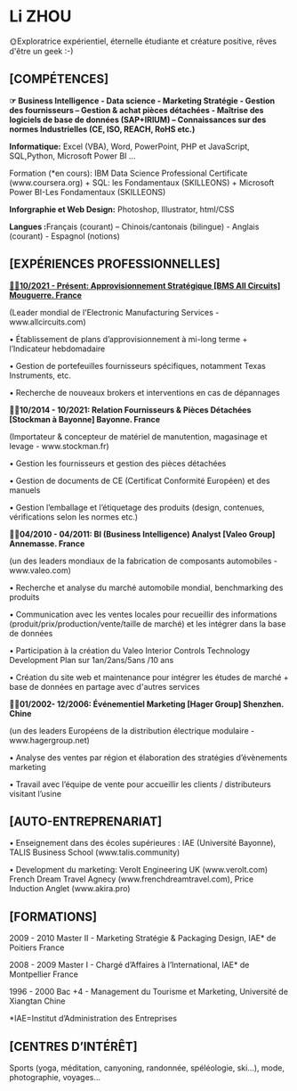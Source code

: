  <h1>Li ZHOU</h1>
	<p> 🌞Exploratrice expérientiel, éternelle étudiante et créature positive, rêves d'être un geek :-)</p>
<h2>[COMPÉTENCES]</h2>

<p><b>☞	Business Intelligence - Data science - Marketing Stratégie - Gestion des fournisseurs – Gestion & achat pièces détachées - Maîtrise des logiciels de base de données (SAP+IRIUM) – Connaissances sur des normes Industrielles (CE, ISO, REACH, RoHS etc.)</b></p>
<p><b>Informatique:</b> Excel (VBA), Word, PowerPoint, PHP et JavaScript, SQL,Python, Microsoft Power BI …</p>
<p>Formation (*en cours):	IBM Data Science Professional Certificate (www.coursera.org) + SQL: les Fondamentaux (SKILLEONS) + Microsoft Power BI-Les Fondamentaux (SKILLEONS)	</p>
<p><b>Inforgraphie et Web Design:</b>  Photoshop, Illustrator, html/CSS</p>
<p><b>Langues :</b>Français (courant) – Chinois/cantonais (bilingue) - Anglais (courant) - Espagnol (notions)</p>

<h2>[EXPÉRIENCES PROFESSIONNELLES]</h2>
 
<p><b><u>🙋🏻10/2021 - Présent: 	Approvisionnement Stratégique [BMS All Circuits]                                  Mouguerre. France</u> </b></p>
<p font-size: 9px>(Leader mondial de l'Electronic Manufacturing Services - www.allcircuits.com)</p>		
<p>• Établissement de plans d’approvisionnement à mi-long terme + l’Indicateur hebdomadaire</p>
<p>• Gestion de portefeuilles fournisseurs spécifiques, notamment Texas Instruments, etc.</p>
<p>• Recherche de nouveaux brokers et interventions en cas de dépannages

<p><b>🙋🏻10/2014 - 10/2021: 	Relation Fournisseurs & Pièces Détachées [Stockman à Bayonne]             Bayonne.  France</b></p>
<p>	(Importateur & concepteur de matériel de manutention, magasinage et levage - www.stockman.fr) </p>
<p>•	Gestion les fournisseurs et gestion des pièces détachées </p>
<p>•	Gestion de documents de CE (Certificat Conformité Européen) et des manuels </p>
<p>•	Gestion l’emballage et l’étiquetage des produits (design, contenues, vérifications selon les normes etc.)</p>

<p><b>🙋🏻04/2010 - 04/2011: 	BI (Business Intelligence) Analyst	[Valeo Group]			    Annemasse. France</b></p>
<p>	(un des leaders mondiaux de la fabrication de composants automobiles - www.valeo.com)</p>
<p>•	Recherche et analyse du marché automobile mondial, benchmarking des produits</p>
<p>•	Communication avec les ventes locales pour recueillir des informations (produit/prix/production/vente/taille de marché) et les intégrer dans la base de données	</p>
<p>•	Participation à la création du Valeo Interior Controls Technology Development Plan sur 1an/2ans/5ans /10 ans</p>
<p>•	Création du site web et maintenance pour intégrer les études de marché + base de données en partage avec d'autres services</p>
							
<p><b>🙋🏻01/2002- 12/2006: 	Événementiel Marketing [Hager Group]                                                         Shenzhen. Chine </b></p>
<p>	(un des leaders Européens de la distribution électrique modulaire - www.hagergroup.net)		</p>
<p>•	Analyse des ventes par région et élaboration des stratégies d’évènements marketing	</p>
<p>•	Travail avec l’équipe de vente pour accueillir les clients / distributeurs visitant l’usine	</p>


<h2>[AUTO-ENTREPRENARIAT]</h2>
								
<p>•	Enseignement dans des écoles supérieures : IAE (Université Bayonne), TALIS Business School (www.talis.community)</p>
<p>•	Development du marketing: Verolt Engineering UK (www.verolt.com)
French Dream Travel Agnecy (www.frenchdreamtravel.com), Price Induction Anglet (www.akira.pro)</p>
	

<h2>[FORMATIONS] </h2>

<p>2009 - 2010	Master II - Marketing Stratégie & Packaging Design, IAE* de Poitiers	                          France </p>
<p>2008 - 2009	Master I - Chargé d’Affaires à l’International, IAE* de Montpellier	                          France</p>
<p>1996 - 2000	Bac +4 - Management du Tourisme et Marketing, Université de Xiangtan	               Chine</p>
	*IAE=Institut d’Administration des Entreprises

<h2>[CENTRES D’INTÉRÊT]</h2>

<p>Sports (yoga, méditation, canyoning, randonnée, spéléologie, ski…), mode, photographie, voyages…	</p>
